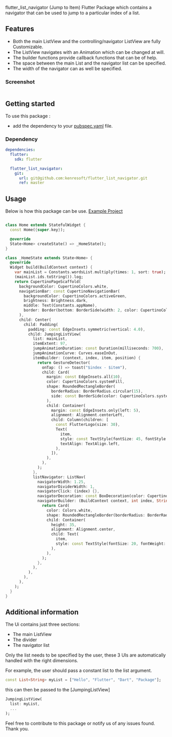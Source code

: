 <!--
This README describes the package. If you publish this package to pub.dev,
this README's contents appear on the landing page for your package.

For information about how to write a good package README, see the guide for
[writing package pages](https://dart.dev/guides/libraries/writing-package-pages).

For general information about developing packages, see the Dart guide for
[creating packages](https://dart.dev/guides/libraries/create-library-packages)
and the Flutter guide for
[developing packages and plugins](https://flutter.dev/developing-packages).
-->

flutter_list_navigator (Jump to Item) Flutter Package which contains a navigator that can be used to jump to a particular index of a list.

## Features

- Both the main ListView and the controlling/navigator ListView are fully Customizable.
- The ListView navigates with an Animation which can be changed at will.
- The builder functions provide callback functions that can be of help.
- The space between the main List and the navigator list can be specified.
- The width of the navigator can as well be specified.

### Screenshot

<img src=""/>

## Getting started

To use this package :

* add the dependency to your [pubspec.yaml](/pubspec.yaml) file.

### Dependency

```yaml
dependencies:
  flutter:
    sdk: flutter

  flutter_list_navigator:
    git:
      url: git@github.com:kenresoft/flutter_list_navigator.git
      ref: master
```

## Usage

Below is how this package can be use.
[Example Project](/example/lib/main.dart)

```dart

class Home extends StatefulWidget {
  const Home({super.key});

  @override
  State<Home> createState() => _HomeState();
}

class _HomeState extends State<Home> {
  @override
  Widget build(BuildContext context) {
    var mainList = Constants.wordsList.multiply(times: 1, sort: true);
    (mainList.ids.toString()).log;
    return CupertinoPageScaffold(
      backgroundColor: CupertinoColors.white,
      navigationBar: const CupertinoNavigationBar(
        backgroundColor: CupertinoColors.activeGreen,
        brightness: Brightness.dark,
        middle: Text(Constants.appName),
        border: Border(bottom: BorderSide(width: 2, color: CupertinoColors.systemGrey2)),
      ),
      child: Center(
        child: Padding(
          padding: const EdgeInsets.symmetric(vertical: 4.0),
          child: JumpingListView(
            list: mainList,
            itemExtent: 97,
            jumpAnimationDuration: const Duration(milliseconds: 700),
            jumpAnimationCurve: Curves.easeInOut,
            itemBuilder: (context, index, item, position) {
              return GestureDetector(
                onTap: () => toast("$index - $item"),
                child: Card(
                  margin: const EdgeInsets.all(10),
                  color: CupertinoColors.systemFill,
                  shape: RoundedRectangleBorder(
                    borderRadius: BorderRadius.circular(15),
                    side: const BorderSide(color: CupertinoColors.systemGrey, width: 5, strokeAlign: 1),
                  ),
                  child: Container(
                    margin: const EdgeInsets.only(left: 5),
                    alignment: Alignment.centerLeft,
                    child: Column(children: [
                      const FlutterLogo(size: 30),
                      Text(
                        item,
                        style: const TextStyle(fontSize: 45, fontStyle: FontStyle.italic),
                        textAlign: TextAlign.left,
                      ),
                    ]),
                  ),
                ),
              );
            },
            listNavigator: ListNav(
              navigatorWidth: 1.25,
              navigatorDividerWidth: 1,
              navigatorClick: (index) {},
              navigatorDecoration: const BoxDecoration(color: CupertinoColors.darkBackgroundGray),
              navigatorBuilder: (BuildContext context, int index, String item) {
                return Card(
                  color: Colors.white,
                  shape: RoundedRectangleBorder(borderRadius: BorderRadius.circular(10)),
                  child: Container(
                    height: 35,
                    alignment: Alignment.center,
                    child: Text(
                      item,
                      style: const TextStyle(fontSize: 20, fontWeight: FontWeight.w900, color: CupertinoColors.activeOrange),
                    ),
                  ),
                );
              },
            ),
          ),
        ),
      ),
    );
  }
}
```

## Additional information

The Ui contains just three sections:
- The main ListView
- The divider
- The navigator list

Only the list needs to be specified by the user, these 3 UIs are automatically handled with the right dimensions.

For example, the user should pass a constant list to the list argument.

```dart
const List<String> myList = ["Hello", "Flutter", "Dart", "Package"];
```
this can then be passed to the [JumpingListView]

```dart
JumpingListView(
  list: myList,
  ...
);
```

Feel free to contribute to this package or notify us of any issues found.
Thank you.
